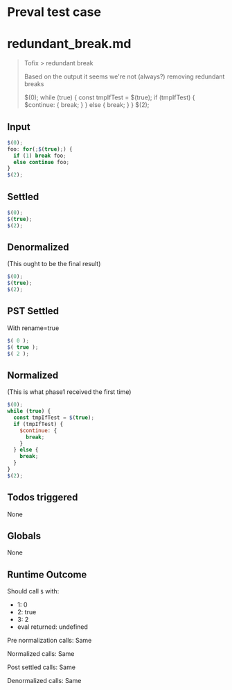 # Preval test case

# redundant_break.md

> Tofix > redundant break
>
> Based on the output it seems we're not (always?) removing redundant breaks
> 
> $(0);
> while (true) {
>   const tmpIfTest = $(true);
>   if (tmpIfTest) {
>     $continue: {
>       break;
>     }
>   } else {
>     break;
>   }
> }
> $(2);

## Input

`````js filename=intro
$(0);
foo: for(;$(true);) {
  if (1) break foo;
  else continue foo;
}
$(2);
`````


## Settled


`````js filename=intro
$(0);
$(true);
$(2);
`````


## Denormalized
(This ought to be the final result)

`````js filename=intro
$(0);
$(true);
$(2);
`````


## PST Settled
With rename=true

`````js filename=intro
$( 0 );
$( true );
$( 2 );
`````


## Normalized
(This is what phase1 received the first time)

`````js filename=intro
$(0);
while (true) {
  const tmpIfTest = $(true);
  if (tmpIfTest) {
    $continue: {
      break;
    }
  } else {
    break;
  }
}
$(2);
`````


## Todos triggered


None


## Globals


None


## Runtime Outcome


Should call `$` with:
 - 1: 0
 - 2: true
 - 3: 2
 - eval returned: undefined

Pre normalization calls: Same

Normalized calls: Same

Post settled calls: Same

Denormalized calls: Same
